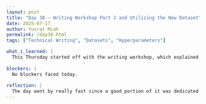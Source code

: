 ```yaml
---
layout: post
title: "Day 38 – Writing Workshop Part 2 and Utilizing the New Dataset"
date: 2025-07-17
author: Yusrat Miah
permalink: /day38.html
tags: ["Technical Writing", "Datasets", "Hyperparameters"]

what_i_learned: |
  This Thursday started off with the writing workshop, which explained how to effectively write the the literature paper. The lecturer, Dr. Pandey, also highlighted how to present properly by using minimal hand geatures and building up confidence and mastery on the topic you will be talking about. Then, for the later half of the day, I went back to my lab to conitnue working on my research. In particular, I made a DenseNet-121 Model using Draw.io and finished writing about the DenseNet-121 architecture for the literature review. Additionally, I ran the DenseNet-121 model and discovered that the confusion matrix that I was using was not correct when using sigmoid and then had to fix that issue with the help of a teammate.
  
blockers: |
  No blockers faced today. 
  
reflection: |
  The day went by really fast since a good portion of it was dedicated for the writer's workshop. I would say this week felt fast ebcause we had two cohort meetings this week and that disrupted the regular routine of working in the lab for around 7 hours each day. My goal for tomorrow is to finalize my DenseNet-121 Diagram, run more models using the new day, and also help out with writing the paper. 
---
```

